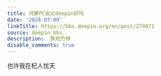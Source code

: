```yaml
---
title: 鸿蒙PC会比deepin好吗
date: '2024-07-09'
linkTitle: https://bbs.deepin.org/en/post/274871
source: deepin_bbs
description:  燕戏竹林 
disable_comments: true
---
```

也许我在杞人忧天
